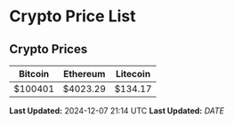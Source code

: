# Crypto Price List

## Crypto Prices
| Bitcoin | Ethereum | Litecoin |
| ------- | -------- | -------- |
| $100401 | $4023.29 | $134.17 |
**Last Updated:** 2024-12-07 21:14 UTC
**Last Updated:** $DATE$
